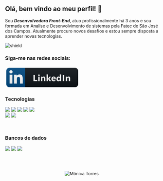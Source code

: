 ## Olá, bem vindo ao meu perfil! 👋

Sou ***Desenvolvedora Front-End***, atuo profissionalmente há 3 anos e sou formada em Analise e Desenvolvimento de sistemas pela Fatec de São José dos Campos. Atualmente procuro novos desafios e estou sempre disposta a aprender novas tecnologias. 

![shield](https://img.shields.io/github/followers/Monica261?style=social)


### Siga-me nas redes sociais:

<p align="left">

  <a href="https://www.linkedin.com/in/mônica-torres-198875149">
    <img src="./img/linkedin.svg" alt="linkedin" style="vertical-align:top; margin:6px 4px">
  </a>
</p>  
  

### Tecnologias
<p align="left">
  <img src="https://img.shields.io/badge/html5-%23E34F26.svg?style=for-the-badge&logo=html5&logoColor=white" />
  <img src="https://img.shields.io/badge/css3-%231572B6.svg?style=for-the-badge&logo=css3&logoColor=white" />
  <img src="https://img.shields.io/badge/JavaScript-323330?style=for-the-badge&logo=javascript&logoColor=F7DF1E" />
  <img src="https://img.shields.io/badge/Python-3776AB?style=for-the-badge&logo=python&logoColor=white" />
  <img src="https://img.shields.io/badge/PHP-777BB4?style=for-the-badge&logo=php&logoColor=white" /><br />
  <img src="https://img.shields.io/badge/React_Native-20232A?style=for-the-badge&logo=react&logoColor=61DAFB" />
  <img src="https://img.shields.io/badge/React-20232A?style=for-the-badge&logo=react&logoColor=61DAFB" />
</p>
<br />

### Bancos de dados
<p align="left">
  <img src="https://img.shields.io/badge/MySQL-00000F?style=for-the-badge&logo=mysql&logoColor=white" />
  <img src="https://img.shields.io/badge/PostgreSQL-316192?style=for-the-badge&logo=postgresql&logoColor=white" />
  <img src="https://img.shields.io/badge/MongoDB-4EA94B?style=for-the-badge&logo=mongodb&logoColor=white" />
 </p>
<br /><br />

<p align="center"> <img align="center" src="https://github-readme-stats.vercel.app/api?username=Monica261&show_icons=true&include_all_commits=true&theme=cobalt&hide_border=true" alt="Mônica Torres" /> 
